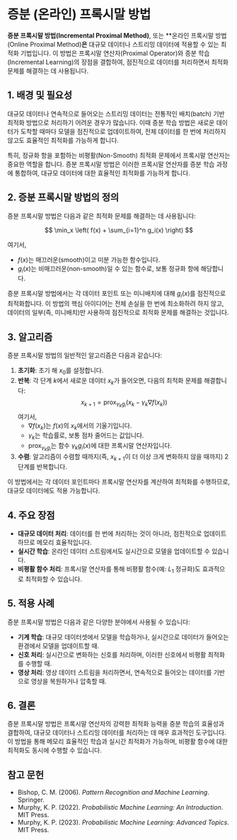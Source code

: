 # 증분 (온라인) 프록시말 방법

**증분 프록시말 방법(Incremental Proximal Method)**, 또는 **온라인 프록시말 방법(Online Proximal Method)**은** 대규모 데이터나 스트리밍 데이터에 적용할 수 있는 최적화 기법입니다. 이 방법은 프록시말 연산자(Proximal Operator)와 증분 학습(Incremental Learning)의 장점을 결합하여, 점진적으로 데이터를 처리하면서 최적화 문제를 해결하는 데 사용됩니다.

## 1. 배경 및 필요성

대규모 데이터나 연속적으로 들어오는 스트리밍 데이터는 전통적인 배치(batch) 기반 최적화 방법으로 처리하기 어려운 경우가 많습니다. 이때 증분 학습 방법은 새로운 데이터가 도착할 때마다 모델을 점진적으로 업데이트하여, 전체 데이터를 한 번에 처리하지 않고도 효율적인 최적화를 가능하게 합니다.

특히, 정규화 항을 포함하는 비평활(Non-Smooth) 최적화 문제에서 프록시말 연산자는 중요한 역할을 합니다. 증분 프록시말 방법은 이러한 프록시말 연산자를 증분 학습 과정에 통합하여, 대규모 데이터에 대한 효율적인 최적화를 가능하게 합니다.

## 2. 증분 프록시말 방법의 정의

증분 프록시말 방법은 다음과 같은 최적화 문제를 해결하는 데 사용됩니다:

$$
\min_x \left( f(x) + \sum_{i=1}^n g_i(x) \right)
$$

여기서,
- $f(x)$는 매끄러운(smooth)이고 미분 가능한 함수입니다.
- $g_i(x)$는 비매끄러운(non-smooth)일 수 있는 함수로, 보통 정규화 항에 해당합니다.

증분 프록시말 방법에서는 각 데이터 포인트 또는 미니배치에 대해 $g_i(x)$를 점진적으로 최적화합니다. 이 방법의 핵심 아이디어는 전체 손실을 한 번에 최소화하려 하지 않고, 데이터의 일부(즉, 미니배치)만 사용하여 점진적으로 최적화 문제를 해결하는 것입니다.

## 3. 알고리즘

증분 프록시말 방법의 일반적인 알고리즘은 다음과 같습니다:

1. **초기화**: 초기 해 $x_0$를 설정합니다.
2. **반복**: 각 단계 $k$에서 새로운 데이터 $x_k$가 들어오면, 다음의 최적화 문제를 해결합니다:
   $$
   x_{k+1} = \text{prox}_{\gamma_k g_i}\left( x_k - \gamma_k \nabla f(x_k) \right)
   $$
   여기서,
   - $\nabla f(x_k)$는 $f(x)$의 $x_k$에서의 기울기입니다.
   - $\gamma_k$는 학습률로, 보통 점차 줄어드는 값입니다.
   - $\text{prox}_{\gamma_k g_i}$는 함수 $\gamma_k g_i(x)$에 대한 프록시말 연산자입니다.
3. **수렴**: 알고리즘이 수렴할 때까지(즉, $x_{k+1}$이 더 이상 크게 변화하지 않을 때까지) 2단계를 반복합니다.

이 방법에서는 각 데이터 포인트마다 프록시말 연산자를 계산하여 최적화를 수행하므로, 대규모 데이터에도 적용 가능합니다.

## 4. 주요 장점

- **대규모 데이터 처리**: 데이터를 한 번에 처리하는 것이 아니라, 점진적으로 업데이트하므로 메모리 효율적입니다.
- **실시간 학습**: 온라인 데이터 스트림에서도 실시간으로 모델을 업데이트할 수 있습니다.
- **비평활 함수 처리**: 프록시말 연산자를 통해 비평활 함수(예: $L_1$ 정규화)도 효과적으로 최적화할 수 있습니다.

## 5. 적용 사례

증분 프록시말 방법은 다음과 같은 다양한 분야에서 사용될 수 있습니다:
- **기계 학습**: 대규모 데이터셋에서 모델을 학습하거나, 실시간으로 데이터가 들어오는 환경에서 모델을 업데이트할 때.
- **신호 처리**: 실시간으로 변화하는 신호를 처리하며, 이러한 신호에서 비평활 최적화를 수행할 때.
- **영상 처리**: 영상 데이터 스트림을 처리하면서, 연속적으로 들어오는 데이터를 기반으로 영상을 복원하거나 압축할 때.

## 6. 결론

증분 프록시말 방법은 프록시말 연산자의 강력한 최적화 능력을 증분 학습의 효율성과 결합하여, 대규모 데이터나 스트리밍 데이터를 처리하는 데 매우 효과적인 도구입니다. 이 방법을 통해 메모리 효율적인 학습과 실시간 최적화가 가능하며, 비평활 함수에 대한 최적화도 동시에 수행할 수 있습니다.

## 참고 문헌

- Bishop, C. M. (2006). *Pattern Recognition and Machine Learning*. Springer.
- Murphy, K. P. (2022). *Probabilistic Machine Learning: An Introduction*. MIT Press.
- Murphy, K. P. (2023). *Probabilistic Machine Learning: Advanced Topics*. MIT Press.
